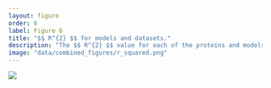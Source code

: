 ```yaml
---
layout: figure
order: 6
label: Figure 6
title: "$$ R^{2} $$ for models and datasets."
description: "The $$ R^{2} $$ value for each of the proteins and models tested in this study. The colors represent the model and data set that was used for fitting. The red and green plots include the combined distance-rsa model. In red, we construct optimized linear models with $$ dN/dS $$ values and distances to 75% of the sites; we still include all reference sites, but only 75% of the distances from that site. In green, we show the $$ R^{2} $$ value for the 25% of data that was not used for optimization using the best site from the optimized set. In blue, we show the $$ R^{2} $$  value of a model that only uses RSA as a predictor for $$ dN/dS $$."
image: "data/combined_figures/r_squared.png"
---
```

<img src="{{ site.baseurl }}/data/combined_figures/r_squared.png">
